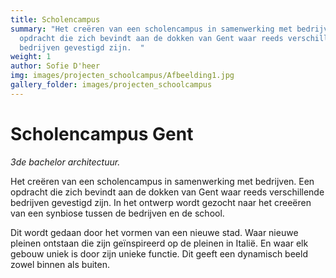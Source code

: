 ```yaml
---
title: Scholencampus
summary: "Het creëren van een scholencampus in samenwerking met bedrijven. Een
  opdracht die zich bevindt aan de dokken van Gent waar reeds verschillende
  bedrijven gevestigd zijn.  "
weight: 1
author: Sofie D'heer
img: images/projecten_schoolcampus/Afbeelding1.jpg
gallery_folder: images/projecten_schoolcampus
---
```

# Scholencampus Gent

*3de bachelor architectuur.* 

Het creëren van een scholencampus in samenwerking met bedrijven. Een opdracht die zich bevindt aan de dokken van Gent waar reeds verschillende bedrijven gevestigd zijn. In het ontwerp wordt gezocht naar het creeëren van een synbiose tussen de bedrijven en de school. 

Dit wordt gedaan door het vormen van een nieuwe stad. Waar nieuwe pleinen ontstaan die zijn geïnspireerd op de pleinen in Italië. En waar elk gebouw uniek is door zijn unieke functie. Dit geeft een dynamisch beeld zowel binnen als buiten.